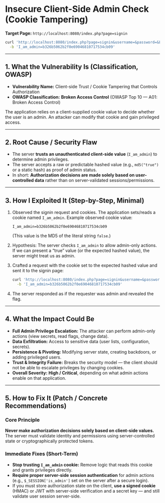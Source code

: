 # Insecure Client-Side Admin Check (Cookie Tampering)

**Target Page:** `http://localhost:8080/index.php?page=signin`  

```bash
curl 'http://localhost:8080/index.php?page=signin&username=&password=&Login=Login' \
  -b 'I_am_admin=b326b5062b2f0e69046810717534cb09'
```

---

## 1. What the Vulnerability Is (Classification, OWASP)

* **Vulnerability Name:** Client-side Trust / Cookie Tampering that Controls Authorization
* **OWASP Classification:** **Broken Access Control** (OWASP Top 10 — A01: Broken Access Control)

The application relies on a client-supplied cookie value to decide whether the user is an admin. An attacker can modify that cookie and gain privileged access.

---

## 2. Root Cause / Security Flaw

* The server **trusts an unauthenticated client-side value** (`I_am_admin`) to determine admin privileges.
* The server accepts a raw or predictable hashed value (e.g., `md5("true")` or a static hash)  as proof of admin status.
* In short: **Authorization decisions are made solely based on user-controlled data** rather than on server-validated sessions/permissions.

---

## 3. How I Exploited It (Step-by-Step, Minimal)

1. Observed the signin request and cookies. The application sets/reads a cookie named `I_am_admin`. Example observed cookie value:
   ```
   I_am_admin=b326b5062b2f0e69046810717534cb09
   ```
   (This value is the MD5 of the literal string `false`.)
  
2. Hypothesis: The server checks `I_am_admin` to allow admin-only actions. If we can present a “true” value (or the expected hashed value), the server might treat us as admin.

3. Crafted a request with the cookie set to the expected hashed value and sent it to the signin page:

   ```bash
   curl 'http://localhost:8080/index.php?page=signin&username=&password=&Login=Login' \
     -b 'I_am_admin=b326b5062b2f0e69046810717534cb09'
   ```

4. The server responded as if the requester was admin and revealed the flag.

---

## 4. What the Impact Could Be

* **Full Admin Privilege Escalation:** The attacker can perform admin-only actions (view secrets, read flags, change data).
* **Data Exfiltration:** Access to sensitive data (user lists, configuration, secrets).
* **Persistence & Pivoting:** Modifying server state, creating backdoors, or adding privileged users.
* **Trust & Integrity Failure:** Breaks the security model — the client should not be able to escalate privileges by changing cookies.
* **Overall Severity:** **High / Critical**, depending on what admin actions enable on that application.

---

## 5. How to Fix It (Patch / Concrete Recommendations)

### Core Principle

**Never make authorization decisions solely based on client-side values.** The server must validate identity and permissions using server-controlled state or cryptographically protected tokens.

### Immediate Fixes (Short-Term)

* **Stop trusting `I_am_admin` cookie:** Remove logic that reads this cookie and grants privileges directly.
* **Require proper server-side session authentication** for admin actions (e.g., `$_SESSION['is_admin']` set on the server after a secure login).
* If you must store authorization state on the client, **use a signed cookie** (HMAC) or JWT with server-side verification and a secret key — and still validate user session server-side.
